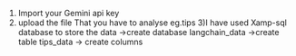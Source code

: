 1) Import your Gemini api key
2) upload the file That you have to analyse eg.tips
3)I have used Xamp-sql database to store the data ->create database langchain_data ->create table tips_data -> create columns 
